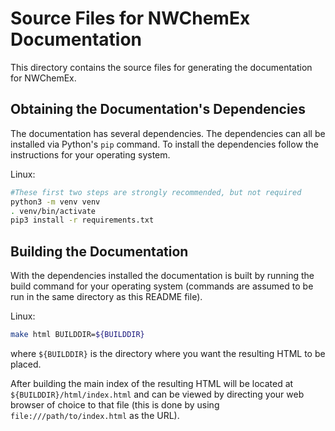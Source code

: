 Source Files for NWChemEx Documentation
=======================================

This directory contains the source files for generating the documentation for  NWChemEx.

Obtaining the Documentation's Dependencies
------------------------------------------

The documentation has several dependencies. The dependencies can all be
installed via Python's `pip` command. To install the dependencies follow the
instructions for your operating system.

Linux:

~~~.sh
#These first two steps are strongly recommended, but not required
python3 -m venv venv
. venv/bin/activate
pip3 install -r requirements.txt
~~~

Building the Documentation
--------------------------

With the dependencies installed the documentation is built by running the build
command for your operating system (commands are assumed to be run in the same directory as this README file).

Linux:

~~~.sh
make html BUILDDIR=${BUILDDIR}
~~~

where `${BUILDDIR}` is the directory where you want the resulting HTML to be
placed.

After building the main index of the resulting HTML will be located at
`${BUILDDIR}/html/index.html` and can be viewed by directing your web browser of
choice to that file (this is done by using `file:///path/to/index.html` as the
URL).
